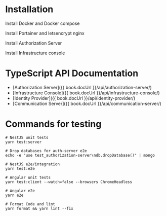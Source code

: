 # Installation

Install Docker and Docker compose

Install Portainer and letsencrypt nginx

Install Authorization Server

Install Infrastructure console

# TypeScript API Documentation

* [Authorization Server]({{ book.docUrl }}/api/authorization-server/)
* [Infrastructure Console]({{ book.docUrl }}/api/infrastructure-console/)
* [Identity Provider]({{ book.docUrl }}/api/identity-provider/)
* [Communication Server]({{ book.docUrl }}/api/communication-server/)

# Commands for testing

```
# NestJS unit tests
yarn test:server

# Drop databases for auth-server e2e
echo -e "use test_authorization-server\ndb.dropDatabase()" | mongo

# NestJS e2e/integration
yarn test:e2e

# Angular unit tests
yarn test:client --watch=false --browsers ChromeHeadless

# Angular e2e
yarn e2e

# Format Code and lint
yarn format && yarn lint --fix
```
